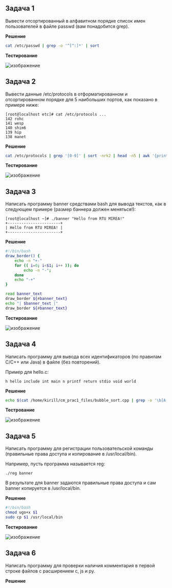 ## Задача 1

Вывести отсортированный в алфавитном порядке список имен пользователей в файле passwd (вам понадобится grep).

__Решение__

```bash
cat /etc/passwd | grep -o '^[^:]*' | sort
```

__Тестирование__

![изображение](https://github.com/user-attachments/assets/7369864e-c5ed-4173-a446-0016e97b8fdd)

## Задача 2

Вывести данные /etc/protocols в отформатированном и отсортированном порядке для 5 наибольших портов, как показано в примере ниже:

```
[root@localhost etc]# cat /etc/protocols ...
142 rohc
141 wesp
140 shim6
139 hip
138 manet
```

__Решение__

```bash
cat /etc/protocols | grep '[0-9]' | sort -nrk2 | head -n5 | awk '{print $2, $1}'
```
__Тестирование__

![изображение](https://github.com/user-attachments/assets/39b7860c-5b6d-4658-8dcb-75ea022e4215)

## Задача 3

Написать программу banner средствами bash для вывода текстов, как в следующем примере (размер баннера должен меняться!):

```
[root@localhost ~]# ./banner "Hello from RTU MIREA!"
+-----------------------+
| Hello from RTU MIREA! |
+-----------------------+
```
__Решение__

```bash
#!/bin/bash
draw_border() {
	echo -n "+-"
	for (( i=0; i<$1; i++ )); do
		echo -n "-";
	done
	echo "-+"
}

read banner_text
draw_border ${#banner_text}
echo "| $banner_text |"
draw_border ${#banner_text}
```

__Тестирование__

![изображение](https://github.com/user-attachments/assets/2e78c83a-0946-489d-92f7-574f2e03935d)

## Задача 4

Написать программу для вывода всех идентификаторов (по правилам C/C++ или Java) в файле (без повторений).

Пример для hello.c:

```
h hello include int main n printf return stdio void world
```

__Решение__

```bash
echo $(cat /home/kirill/cm_prac1_files/bubble_sort.cpp | grep -o '\b[A-Za-z_][A-Za-z_0-9]*\b' | sort | uniq)
```
__Тестрование__

![изображение](https://github.com/user-attachments/assets/a15024e4-9e54-4303-b4c5-5aee19a4cf68)

## Задача 5

Написать программу для регистрации пользовательской команды (правильные права доступа и копирование в /usr/local/bin).

Например, пусть программа называется reg:

```
./reg banner
```

В результате для banner задаются правильные права доступа и сам banner копируется в /usr/local/bin.

__Решение__

```bash
#!/bin/bash
chmod ugo+x $1
sudo cp $1 /usr/local/bin
```

__Тестирование__

![изображение](https://github.com/user-attachments/assets/9c7dc71d-8a22-4500-b5f5-5f8d51ff7e78)

## Задача 6

Написать программу для проверки наличия комментария в первой строке файлов с расширением c, js и py.

__Решение__
